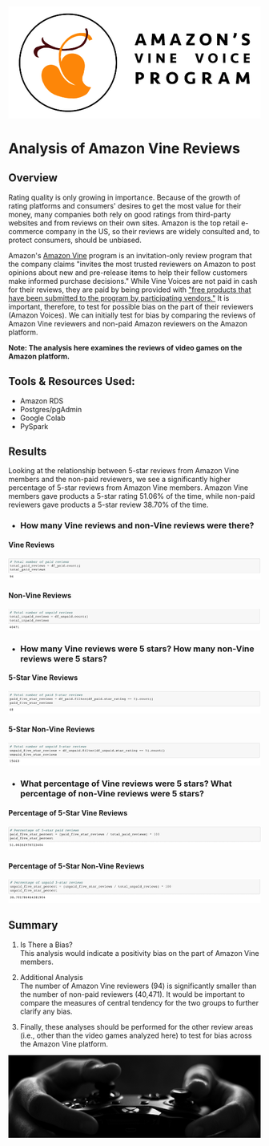 <img src="https://github.com/tn64/Amazon_Vine_Analysis/blob/main/Resources/Vine-Header.png">

# Analysis of Amazon Vine Reviews

## Overview
Rating quality is only growing in importance. Because of the growth of rating platforms and consumers' 
desires to get the most value for their money, many companies both rely on good ratings from third-party 
websites and from reviews on their own sites. Amazon is the top retail e-commerce company in the US, so 
their reviews are widely consulted and, to protect consumers, should be unbiased.

Amazon's <a href="https://www.amazon.com/gp/vine/help">Amazon Vine</a> program is an invitation-only 
review program that the company claims "invites the most trusted reviewers on Amazon to post opinions 
about new and pre-release items to help their fellow customers make informed purchase decisions." 
While Vine Voices are not paid in cash for their reviews, they are paid by being provided with 
<a href="https://tinuiti.com/blog/amazon/amazon-vine-program/">"free products that have been submitted 
to the program by participating vendors."</a> It is important, therefore, to test for possible bias on 
the part of their reviewers (Amazon Voices). We can initially test for bias by comparing the reviews of 
Amazon Vine reviewers and non-paid Amazon reviewers on the Amazon platform.

**Note: The analysis here examines the reviews of video games on the Amazon platform.**

## Tools & Resources Used:
- Amazon RDS
- Postgres/pgAdmin
- Google Colab
- PySpark

## Results
Looking at the relationship between 5-star reviews from Amazon Vine members and the non-paid reviewers,
we see a significantly higher percentage of 5-star reviews from Amazon Vine members. Amazon Vine members
gave products a 5-star rating 51.06% of the time, while non-paid reviewers gave products
a 5-star review 38.70% of the time.

- ### How many Vine reviews and non-Vine reviews were there?
#### Vine Reviews
<img src="https://github.com/tn64/Amazon_Vine_Analysis/blob/main/Resources/total_paid_reviews.png"><br>

#### Non-Vine Reviews
<img src="https://github.com/tn64/Amazon_Vine_Analysis/blob/main/Resources/total_unpaid.png"><br>

- ### How many Vine reviews were 5 stars? How many non-Vine reviews were 5 stars?
#### 5-Star Vine Reviews
<img src="https://github.com/tn64/Amazon_Vine_Analysis/blob/main/Resources/total_paid_5-star.png"><br>

#### 5-Star Non-Vine Reviews
<img src="https://github.com/tn64/Amazon_Vine_Analysis/blob/main/Resources/totao_unpaid_5-star.png"><br>

- ### What percentage of Vine reviews were 5 stars? What percentage of non-Vine reviews were 5 stars?
#### Percentage of 5-Star Vine Reviews
<img src="https://github.com/tn64/Amazon_Vine_Analysis/blob/main/Resources/percentage_paid_5-star.png"><br>

#### Percentage of 5-Star Non-Vine Reviews
<img src="https://github.com/tn64/Amazon_Vine_Analysis/blob/main/Resources/percentage_unpaid_5-star.png"><br>

## Summary
1. Is There a Bias?</br>
This analysis would indicate a positivity bias on the part of Amazon Vine members.

2. Additional Analysis</br>
The number of Amazon Vine reviewers (94) is significantly smaller than the number of non-paid 
reviewers (40,471). It would be important to compare the measures of central tendency for the
two groups to further clarify any bias.

3. Finally, these analyses should be performed for the other review areas (i.e., other than 
the video games analyzed here) to test for bias across the Amazon Vine platform.


<img src="https://github.com/tn64/Amazon_Vine_Analysis/blob/main/Resources/pexels-lalesh-aldarwish-194511.png">
<!-- Photo by lalesh aldarwish from Pexels -->
